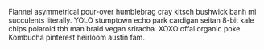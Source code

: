 Flannel asymmetrical pour-over humblebrag cray kitsch bushwick banh mi succulents literally. YOLO stumptown echo park cardigan seitan 8-bit kale chips polaroid tbh man braid vegan sriracha. XOXO offal organic poke. Kombucha pinterest heirloom austin fam.